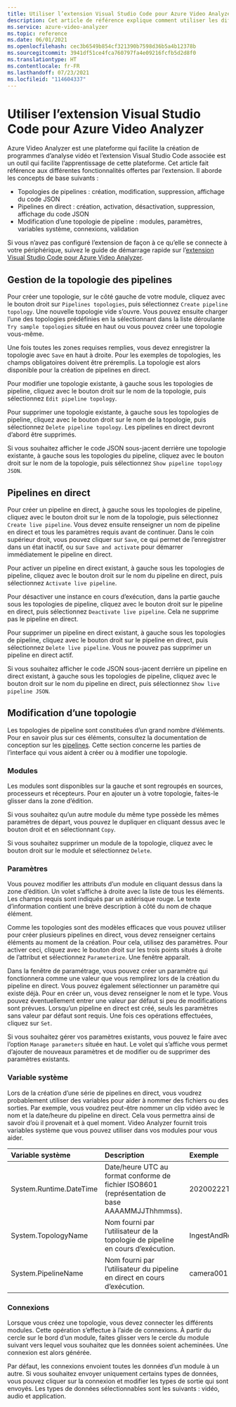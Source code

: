 ```yaml
---
title: Utiliser l’extension Visual Studio Code pour Azure Video Analyzer
description: Cet article de référence explique comment utiliser les différentes fonctionnalités de l’extension Visual Studio Code pour Azure Video Analyzer.
ms.service: azure-video-analyzer
ms.topic: reference
ms.date: 06/01/2021
ms.openlocfilehash: cec3b6549b854cf321390b7598d36b5a4b12378b
ms.sourcegitcommit: 3941df51ce4fca760797fa4e09216fcfb5d2d8f0
ms.translationtype: HT
ms.contentlocale: fr-FR
ms.lasthandoff: 07/23/2021
ms.locfileid: "114604337"
---
```

# <a name="use-azure-video-analyzer-visual-studio-code-extension"></a>Utiliser l’extension Visual Studio Code pour Azure Video Analyzer

Azure Video Analyzer est une plateforme qui facilite la création de programmes d’analyse vidéo et l’extension Visual Studio Code associée est un outil qui facilite l’apprentissage de cette plateforme.  Cet article fait référence aux différentes fonctionnalités offertes par l’extension.  Il aborde les concepts de base suivants :

* Topologies de pipelines : création, modification, suppression, affichage du code JSON
* Pipelines en direct : création, activation, désactivation, suppression, affichage du code JSON
* Modification d’une topologie de pipeline : modules, paramètres, variables système, connexions, validation

Si vous n’avez pas configuré l’extension de façon à ce qu’elle se connecte à votre périphérique, suivez le guide de démarrage rapide sur l’[extension Visual Studio Code pour Azure Video Analyzer](./create-pipeline-vs-code-extension.md).

## <a name="managing-pipelines-topology"></a>Gestion de la topologie des pipelines

Pour créer une topologie, sur le côté gauche de votre module, cliquez avec le bouton droit sur `Pipelines topologies`, puis sélectionnez `Create pipeline topology`.  Une nouvelle topologie vide s’ouvre.  Vous pouvez ensuite charger l’une des topologies prédéfinies en la sélectionnant dans la liste déroulante `Try sample topologies` située en haut ou vous pouvez créer une topologie vous-même.  

Une fois toutes les zones requises remplies, vous devez enregistrer la topologie avec `Save` en haut à droite.  Pour les exemples de topologies, les champs obligatoires doivent être préremplis.  La topologie est alors disponible pour la création de pipelines en direct.

Pour modifier une topologie existante, à gauche sous les topologies de pipeline, cliquez avec le bouton droit sur le nom de la topologie, puis sélectionnez `Edit pipeline topology`.

Pour supprimer une topologie existante, à gauche sous les topologies de pipeline, cliquez avec le bouton droit sur le nom de la topologie, puis sélectionnez `Delete pipeline topology`.  Les pipelines en direct devront d’abord être supprimés.

Si vous souhaitez afficher le code JSON sous-jacent derrière une topologie existante, à gauche sous les topologies du pipeline, cliquez avec le bouton droit sur le nom de la topologie, puis sélectionnez `Show pipeline topology JSON`.

## <a name="live-pipelines"></a>Pipelines en direct

Pour créer un pipeline en direct, à gauche sous les topologies de pipeline, cliquez avec le bouton droit sur le nom de la topologie, puis sélectionnez `Create live pipeline`.  Vous devez ensuite renseigner un nom de pipeline en direct et tous les paramètres requis avant de continuer.  Dans le coin supérieur droit, vous pouvez cliquer sur `Save`, ce qui permet de l’enregistrer dans un état inactif, ou sur `Save and activate` pour démarrer immédiatement le pipeline en direct. 

Pour activer un pipeline en direct existant, à gauche sous les topologies de pipeline, cliquez avec le bouton droit sur le nom du pipeline en direct, puis sélectionnez `Activate live pipeline`.

Pour désactiver une instance en cours d’exécution, dans la partie gauche sous les topologies de pipeline, cliquez avec le bouton droit sur le pipeline en direct, puis sélectionnez `Deactivate live pipeline`.  Cela ne supprime pas le pipeline en direct.

Pour supprimer un pipeline en direct existant, à gauche sous les topologies de pipeline, cliquez avec le bouton droit sur le pipeline en direct, puis sélectionnez `Delete live pipeline`.  Vous ne pouvez pas supprimer un pipeline en direct actif.

Si vous souhaitez afficher le code JSON sous-jacent derrière un pipeline en direct existant, à gauche sous les topologies de pipeline, cliquez avec le bouton droit sur le nom du pipeline en direct, puis sélectionnez `Show live pipeline JSON`.

## <a name="editing-a-topology"></a>Modification d’une topologie 

Les topologies de pipeline sont constituées d’un grand nombre d’éléments.  Pour en savoir plus sur ces éléments, consultez la documentation de conception sur les [pipelines](./pipeline.md). Cette section concerne les parties de l’interface qui vous aident à créer ou à modifier une topologie.

### <a name="modules"></a>Modules

Les modules sont disponibles sur la gauche et sont regroupés en sources, processeurs et récepteurs.  Pour en ajouter un à votre topologie, faites-le glisser dans la zone d’édition.

Si vous souhaitez qu’un autre module du même type possède les mêmes paramètres de départ, vous pouvez le dupliquer en cliquant dessus avec le bouton droit et en sélectionnant `Copy`.

Si vous souhaitez supprimer un module de la topologie, cliquez avec le bouton droit sur le module et sélectionnez `Delete`.

### <a name="parameters"></a>Paramètres

Vous pouvez modifier les attributs d’un module en cliquant dessus dans la zone d’édition.  Un volet s’affiche à droite avec la liste de tous les éléments.  Les champs requis sont indiqués par un astérisque rouge.  Le texte d’information contient une brève description à côté du nom de chaque élément.

Comme les topologies sont des modèles efficaces que vous pouvez utiliser pour créer plusieurs pipelines en direct, vous devez renseigner certains éléments au moment de la création.  Pour cela, utilisez des paramètres.  Pour activer ceci, cliquez avec le bouton droit sur les trois points situés à droite de l’attribut et sélectionnez `Parameterize`.  Une fenêtre apparaît.

Dans la fenêtre de paramétrage, vous pouvez créer un paramètre qui fonctionnera comme une valeur que vous remplirez lors de la création du pipeline en direct. Vous pouvez également sélectionner un paramètre qui existe déjà.  Pour en créer un, vous devez renseigner le nom et le type.  Vous pouvez éventuellement entrer une valeur par défaut si peu de modifications sont prévues.  Lorsqu’un pipeline en direct est créé, seuls les paramètres sans valeur par défaut sont requis.  Une fois ces opérations effectuées, cliquez sur `Set`.

Si vous souhaitez gérer vos paramètres existants, vous pouvez le faire avec l’option `Manage parameters` située en haut.  Le volet qui s’affiche vous permet d’ajouter de nouveaux paramètres et de modifier ou de supprimer des paramètres existants.

### <a name="system-variable"></a>Variable système

Lors de la création d’une série de pipelines en direct, vous voudrez probablement utiliser des variables pour aider à nommer des fichiers ou des sorties.  Par exemple, vous voudrez peut-être nommer un clip vidéo avec le nom et la date/heure du pipeline en direct. Cela vous permettra ainsi de savoir d’où il provenait et à quel moment.  Video Analyzer fournit trois variables système que vous pouvez utiliser dans vos modules pour vous aider.

| Variable système        | Description                                                  | Exemple              |
| :--------------------- | :----------------------------------------------------------- | :------------------- |
| System.Runtime.DateTime        | Date/heure UTC au format conforme de fichier ISO8601 (représentation de base AAAAMMJJThhmmss). | 20200222T173200Z     |
| System.TopologyName    | Nom fourni par l’utilisateur de la topologie de pipeline en cours d’exécution.          | IngestAndRecord      |
| System.PipelineName    | Nom fourni par l’utilisateur du pipeline en direct en cours d’exécution.          | camera001            |

### <a name="connections"></a>Connexions 

Lorsque vous créez une topologie, vous devez connecter les différents modules.  Cette opération s’effectue à l’aide de connexions.  À partir du cercle sur le bord d’un module, faites glisser vers le cercle du module suivant vers lequel vous souhaitez que les données soient acheminées.  Une connexion est alors générée.

Par défaut, les connexions envoient toutes les données d’un module à un autre.  Si vous souhaitez envoyer uniquement certains types de données, vous pouvez cliquer sur la connexion et modifier les types de sortie qui sont envoyés.  Les types de données sélectionnables sont les suivants : vidéo, audio et application.
